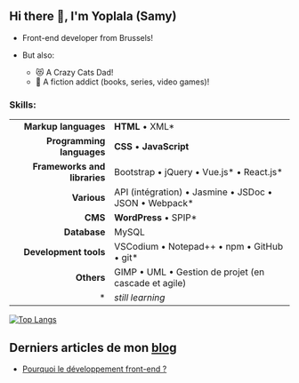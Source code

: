 ## Hi there 👋, I'm Yoplala (Samy)


* Front-end developer from Brussels!

* But also:
  - 😻 A Crazy Cats Dad! 
  - 🐲 A fiction addict (books, series, video games)!


### Skills:

| 				| 								|  
| -:				| :- 								| 
| **Markup languages**          | **HTML** • XML* 						| 
| **Programming languages**     | **CSS** • **JavaScript** 					| 
| **Frameworks and libraries**  | Bootstrap • jQuery • Vue.js* • React.js* 					|
| **Various** 			| API (intégration) • Jasmine • JSDoc • JSON • Webpack* |
| **CMS**		        | **WordPress** • SPIP*						|
| **Database**	        	| MySQL								|
| **Development tools**    	| VSCodium • Notepad++ • npm • GitHub • git*			|
| **Others**		        | GIMP • UML • Gestion de projet (en cascade et agile)		|
| * | *still learning* |


[![Top Langs](https://github-readme-stats.vercel.app/api/top-langs/?username=yoplala&layout=compact)](https://github.com/anuraghazra/github-readme-stats)


## Derniers articles de mon [blog](https://yoplala.github.io/)
<!-- BLOG-POST-LIST:START -->
- [Pourquoi le développement front-end ?](https://yoplala.github.io//pourquoi/)
<!-- BLOG-POST-LIST:END -->

